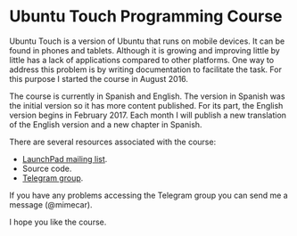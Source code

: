 # Ubuntu Touch Programming Course
Ubuntu Touch is a version of Ubuntu that runs on mobile devices. It can be found in phones and tablets. Although it is growing and improving little by little has a lack of applications compared to other platforms. One way to address this problem is by writing documentation to facilitate the task. For this purpose I started the course in August 2016.

The course is currently in Spanish and English. The version in Spanish was the initial version so it has more content published. For its part, the English version begins in February 2017. Each month I will publish a new translation of the English version and a new chapter in Spanish.

There are several resources associated with the course:
- [LaunchPad mailing list](https://lists.launchpad.net/ubuntu-touch-programming-course/).
- Source code.
- [Telegram group](https://t.me/joinchat/AAAAAAqGbgjrxl03SgBG_g).

If you have any problems accessing the Telegram group you can send me a message (@mimecar).

I hope you like the course.
